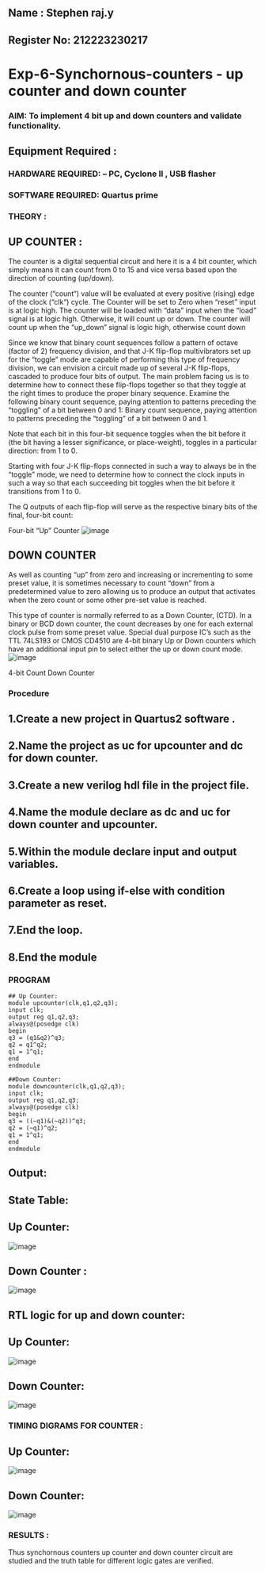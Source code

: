 ## Name : Stephen raj.y
## Register No: 212223230217

# Exp-6-Synchornous-counters - up counter and down counter 
### AIM: To implement 4 bit up and down counters and validate  functionality.
## Equipment Required :
### HARDWARE REQUIRED:  – PC, Cyclone II , USB flasher
### SOFTWARE REQUIRED:   Quartus prime
### THEORY :

## UP COUNTER :
The counter is a digital sequential circuit and here it is a 4 bit counter, which simply means it can count from 0 to 15 and vice versa based upon the direction of counting (up/down). 

The counter (“count“) value will be evaluated at every positive (rising) edge of the clock (“clk“) cycle.
The Counter will be set to Zero when “reset” input is at logic high.
The counter will be loaded with “data” input when the “load” signal is at logic high. Otherwise, it will count up or down.
The counter will count up when the “up_down” signal is logic high, otherwise count down

Since we know that binary count sequences follow a pattern of octave (factor of 2) frequency division, and that J-K flip-flop multivibrators set up for the “toggle” mode are capable of performing this type of frequency division, we can envision a circuit made up of several J-K flip-flops, cascaded to produce four bits of output.
The main problem facing us is to determine how to connect these flip-flops together so that they toggle at the right times to produce the proper binary sequence.
Examine the following binary count sequence, paying attention to patterns preceding the “toggling” of a bit between 0 and 1:
Binary count sequence, paying attention to patterns preceding the “toggling” of a bit between 0 and 1.

Note that each bit in this four-bit sequence toggles when the bit before it (the bit having a lesser significance, or place-weight), toggles in a particular direction: from 1 to 0.



 
 

Starting with four J-K flip-flops connected in such a way to always be in the “toggle” mode, we need to determine how to connect the clock inputs in such a way so that each succeeding bit toggles when the bit before it transitions from 1 to 0.

The Q outputs of each flip-flop will serve as the respective binary bits of the final, four-bit count:

 
 

Four-bit “Up” Counter
![image](https://user-images.githubusercontent.com/36288975/169644758-b2f4339d-9532-40c5-af40-8f4f8c942e2c.png)



## DOWN COUNTER 

As well as counting “up” from zero and increasing or incrementing to some preset value, it is sometimes necessary to count “down” from a predetermined value to zero allowing us to produce an output that activates when the zero count or some other pre-set value is reached.

This type of counter is normally referred to as a Down Counter, (CTD). In a binary or BCD down counter, the count decreases by one for each external clock pulse from some preset value. Special dual purpose IC’s such as the TTL 74LS193 or CMOS CD4510 are 4-bit binary Up or Down counters which have an additional input pin to select either the up or down count mode.
![image](https://user-images.githubusercontent.com/36288975/169644844-1a14e123-7228-4ed8-81a9-eb937dff4ac8.png)


4-bit Count Down Counter
### Procedure
## 1.Create a new project in Quartus2 software .
## 2.Name the project as uc for upcounter and dc for down counter.
## 3.Create a new verilog hdl file in the project file.
## 4.Name the module declare as dc and uc for down counter and upcounter.
## 5.Within the module declare input and output variables.
## 6.Create a loop using if-else with condition parameter as reset.
## 7.End the loop.
## 8.End the module


### PROGRAM 
```
## Up Counter:
module upcounter(clk,q1,q2,q3);
input clk;
output reg q1,q2,q3;
always@(posedge clk)
begin
q3 = (q1&q2)^q3;
q2 = q1^q2;
q1 = 1^q1;
end
endmodule

##Down Counter:
module downcounter(clk,q1,q2,q3);
input clk;
output reg q1,q2,q3;
always@(posedge clk)
begin
q3 = ((~q1)&(~q2))^q3;
q2 = (~q1)^q2;
q1 = 1^q1;
end
endmodule

```

## Output:
## State Table:

## Up Counter:
 ![image](https://github.com/23002248/Exp-7-Synchornous-counters-/assets/151701774/f077fd7b-ab95-4df4-876b-517128a43831)

 ## Down Counter :
 ![image](https://github.com/23002248/Exp-7-Synchornous-counters-/assets/151701774/8432a5ff-a956-4ad3-827d-7b4e142eb6e7)

## RTL logic for up and down counter:
## Up Counter:
![image](https://github.com/23002248/Exp-7-Synchornous-counters-/assets/151701774/b5f5b9d7-0368-4a96-a78b-7d881d0c0db0)

## Down Counter:
![image](https://github.com/23002248/Exp-7-Synchornous-counters-/assets/151701774/6149986d-1b68-481e-8645-f481ff69b270)



### TIMING DIGRAMS FOR COUNTER :
## Up Counter:
![image](https://github.com/23002248/Exp-7-Synchornous-counters-/assets/151701774/629590da-1274-4461-a1d8-2256da3a5c67)

## Down Counter:
![image](https://github.com/23002248/Exp-7-Synchornous-counters-/assets/151701774/c9442832-c80c-418b-835f-01338918f03e)



### RESULTS :
Thus synchornous counters up counter and down counter circuit are studied and the truth table for different logic gates are 
verified.
